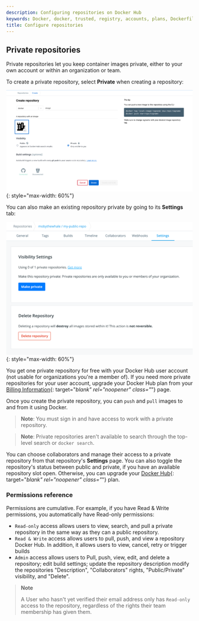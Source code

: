```yaml
---
description: Configuring repositories on Docker Hub
keywords: Docker, docker, trusted, registry, accounts, plans, Dockerfile, Docker Hub, webhooks, docs, documentation, creating, deleting, consolidating
title: Configure repositories
---
```

## Private repositories

Private repositories let you keep container images private, either to your
own account or within an organization or team.

To create a private repository, select **Private** when creating a repository:

![Create Private Repo](../../images/repo-create-private.png){: style="max-width: 60%"}

You can also make an existing repository private by going to its **Settings** tab:

![Convert Repo to Private](../../images/repo-make-private.png){: style="max-width: 60%"}

You get one private repository for free with your Docker Hub user account (not
usable for organizations you're a member of). If you need more private
repositories for your user account, upgrade your Docker Hub plan from your
[Billing Information](https://hub.docker.com/billing/plan){: target="_blank" rel="noopener" class="_"} page.

Once you create the private repository, you can `push` and `pull` images to and
from it using Docker.

> **Note**: You must sign in and have access to work with a
> private repository.

> **Note**: Private repositories aren't available to search through
> the top-level search or `docker search`.

You can choose collaborators and manage their access to a private
repository from that repository's **Settings** page. You can also toggle the
repository's status between public and private, if you have an available
repository slot open. Otherwise, you can upgrade your
[Docker Hub](https://hub.docker.com/account/billing-plans/){: target="_blank" rel="noopener" class="_"} plan.

### Permissions reference

Permissions are cumulative. For example, if you have Read & Write permissions,
you automatically have Read-only permissions:

- `Read-only` access allows users to view, search, and pull a private repository in the same way as they can a public repository.
- `Read & Write` access allows users to pull, push, and view a repository Docker
  Hub. In addition, it allows users to view, cancel, retry or trigger builds
- `Admin` access allows users to Pull, push, view, edit, and delete a
  repository; edit build settings; update the repository description modify the
  repositories "Description", "Collaborators" rights, "Public/Private"
  visibility, and "Delete".

> **Note**
>
> A User who hasn't yet verified their email address only has
> `Read-only` access to the repository, regardless of the rights their team
> membership has given them.



